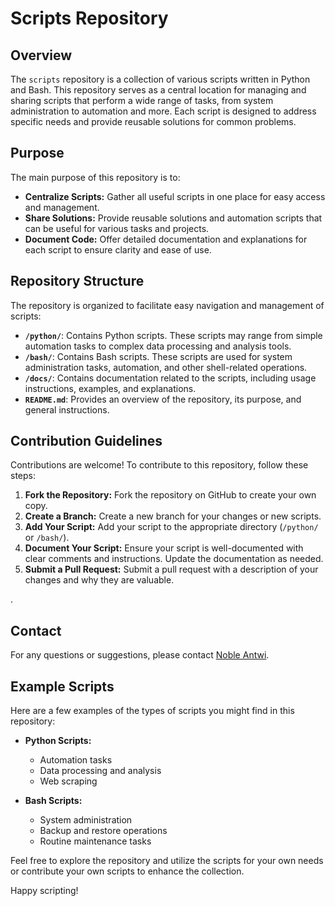 # Scripts Repository

## Overview

The `scripts` repository is a collection of various scripts written in Python and Bash. This repository serves as a central location for managing and sharing scripts that perform a wide range of tasks, from system administration to automation and more. Each script is designed to address specific needs and provide reusable solutions for common problems.

## Purpose

The main purpose of this repository is to:

- **Centralize Scripts:** Gather all useful scripts in one place for easy access and management.
- **Share Solutions:** Provide reusable solutions and automation scripts that can be useful for various tasks and projects.
- **Document Code:** Offer detailed documentation and explanations for each script to ensure clarity and ease of use.

## Repository Structure

The repository is organized to facilitate easy navigation and management of scripts:

- **`/python/`**: Contains Python scripts. These scripts may range from simple automation tasks to complex data processing and analysis tools.
- **`/bash/`**: Contains Bash scripts. These scripts are used for system administration tasks, automation, and other shell-related operations.
- **`/docs/`**: Contains documentation related to the scripts, including usage instructions, examples, and explanations.
- **`README.md`**: Provides an overview of the repository, its purpose, and general instructions.

## Contribution Guidelines

Contributions are welcome! To contribute to this repository, follow these steps:

1. **Fork the Repository:** Fork the repository on GitHub to create your own copy.
2. **Create a Branch:** Create a new branch for your changes or new scripts.
3. **Add Your Script:** Add your script to the appropriate directory (`/python/` or `/bash/`).
4. **Document Your Script:** Ensure your script is well-documented with clear comments and instructions. Update the documentation as needed.
5. **Submit a Pull Request:** Submit a pull request with a description of your changes and why they are valuable.

.

## Contact

For any questions or suggestions, please contact [Noble Antwi](mailto:amnworlanyo@gmail.com).

## Example Scripts

Here are a few examples of the types of scripts you might find in this repository:

- **Python Scripts:**
  - Automation tasks
  - Data processing and analysis
  - Web scraping

- **Bash Scripts:**
  - System administration
  - Backup and restore operations
  - Routine maintenance tasks

Feel free to explore the repository and utilize the scripts for your own needs or contribute your own scripts to enhance the collection.

Happy scripting!
